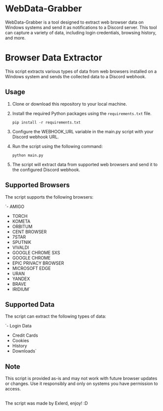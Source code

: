 # WebData-Grabber
WebData-Grabber is a tool designed to extract web browser data on Windows systems and send it as notifications to a Discord server. This tool can capture a variety of data, including login credentials, browsing history, and more.

# Browser Data Extractor

This script extracts various types of data from web browsers installed on a Windows system and sends the collected data to a Discord webhook.

## Usage

1. Clone or download this repository to your local machine.

2. Install the required Python packages using the `requirements.txt` file.
   ```shell
   pip install -r requirements.txt

3. Configure the WEBHOOK_URL variable in the main.py script with your Discord webhook URL.

4. Run the script using the following command:
   ```shell
   python main.py

5. The script will extract data from supported web browsers and send it to the configured Discord webhook.

## Supported Browsers

The script supports the following browsers:

`- AMIGO
- TORCH
- KOMETA
- ORBITUM
- CENT BROWSER
- 7STAR
- SPUTNIK
- VIVALDI
- GOOGLE CHROME SXS
- GOOGLE CHROME
- EPIC PRIVACY BROWSER
- MICROSOFT EDGE
- URAN
- YANDEX
- BRAVE
- IRIDIUM`

## Supported Data 

The script can extract the following types of data:

`- Login Data
- Credit Cards
- Cookies
- History
- Downloads`

## Note

This script is provided as-is and may not work with future browser updates or changes. Use it responsibly and only on systems you have permission to access.

## 

The script was made by Exlerd, enjoy! :D

